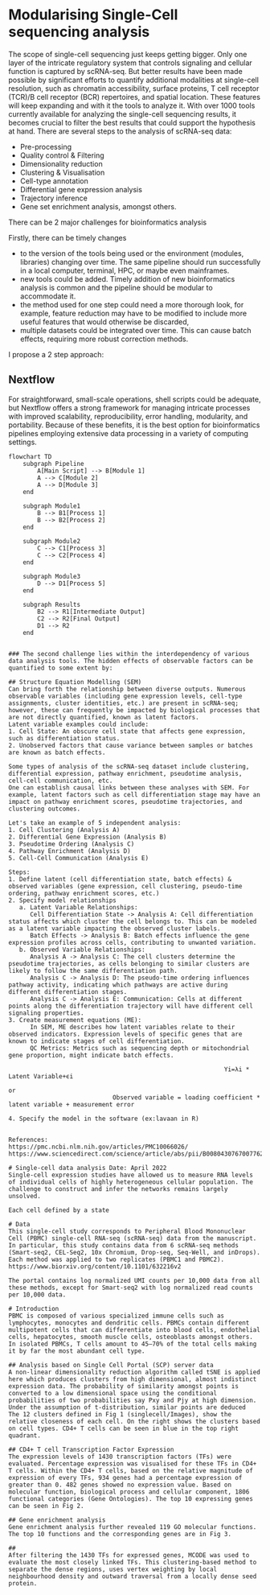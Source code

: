 # Modularising Single-Cell sequencing analysis
The scope of single-cell sequencing just keeps getting bigger. Only one layer of the intricate regulatory system that controls signaling and cellular function is captured by scRNA-seq. But better results have been made possible by significant efforts to quantify additional modalities at single-cell resolution, such as chromatin accessibility, surface proteins, T cell receptor (TCR)/B cell receptor (BCR) repertoires, and spatial location. These features will keep expanding and with it the tools to analyze it. With over 1000 tools currently available for analyzing the single-cell sequencing results, it becomes crucial to filter the best results that could support the hypothesis at hand. There are several steps to the analysis of scRNA-seq data: 
* Pre-processing
* Quality control & Filtering
* Dimensionality reduction
* Clustering & Visualisation
* Cell-type annotation
* Differential gene expression analysis
* Trajectory inference
* Gene set enrichment analysis, amongst others.

There can be 2 major challenges for bioinformatics analysis        

Firstly, there can be timely changes
  * to the version of the tools being used or the environment (modules, libraries) changing over time. The same pipeline should run successfully in a local computer, terminal, HPC, or maybe even mainframes.   
  * new tools could be added. Timely addition of new bioinformatics analysis is common and the pipeline should be modular to accommodate it. 
  * the method used for one step could need a more thorough look, for example, feature reduction may have to be modified to include more useful features that would otherwise be discarded,
  * multiple datasets could be integrated over time. This can cause batch effects, requiring more robust correction methods.  

I propose a 2 step approach:

## Nextflow 
For straightforward, small-scale operations, shell scripts could be adequate, but Nextflow offers a strong framework for managing intricate processes with improved scalability, reproducibility, error handling, modularity, and portability. Because of these benefits, it is the best option for bioinformatics pipelines employing extensive data processing in a variety of computing settings. 

```mermaid
flowchart TD
    subgraph Pipeline
        A[Main Script] --> B[Module 1]
        A --> C[Module 2]
        A --> D[Module 3]
    end

    subgraph Module1
        B --> B1[Process 1]
        B --> B2[Process 2]
    end

    subgraph Module2
        C --> C1[Process 3]
        C --> C2[Process 4]
    end

    subgraph Module3
        D --> D1[Process 5]
    end

    subgraph Results
        B2 --> R1[Intermediate Output]
        C2 --> R2[Final Output]
        D1 --> R2
    end


### The second challenge lies within the interdependency of various data analysis tools. The hidden effects of observable factors can be quantified to some extent by:

## Structure Equation Modelling (SEM)
Can bring forth the relationship between diverse outputs. Numerous observable variables (including gene expression levels, cell-type assignments, cluster identities, etc.) are present in scRNA-seq; however, these can frequently be impacted by biological processes that are not directly quantified, known as latent factors.
Latent variable examples could include:
1. Cell State: An obscure cell state that affects gene expression, such as differentiation status.
2. Unobserved factors that cause variance between samples or batches are known as batch effects.

Some types of analysis of the scRNA-seq dataset include clustering, differential expression, pathway enrichment, pseudotime analysis, cell-cell communication, etc.
One can establish causal links between these analyses with SEM. For example, latent factors such as cell differentiation stage may have an impact on pathway enrichment scores, pseudotime trajectories, and clustering outcomes.

Let's take an example of 5 independent analysis:
1. Cell Clustering (Analysis A)
2. Differential Gene Expression (Analysis B)
3. Pseudotime Ordering (Analysis C)
4. Pathway Enrichment (Analysis D)
5. Cell-Cell Communication (Analysis E)

Steps:
1. Define latent (cell differentiation state, batch effects) & observed variables (gene expression, cell clustering, pseudo-time ordering, pathway enrichment scores, etc.)
2. Specify model relationships
   a. Latent Variable Relationships:
      Cell Differentiation State -> Analysis A: Cell differentiation status affects which cluster the cell belongs to. This can be modeled as a latent variable impacting the observed cluster labels.
      Batch Effects -> Analysis B: Batch effects influence the gene expression profiles across cells, contributing to unwanted variation.
   b. Observed Variable Relationships:
      Analysis A -> Analysis C: The cell clusters determine the pseudotime trajectories, as cells belonging to similar clusters are likely to follow the same differentiation path.
      Analysis C -> Analysis D: The pseudo-time ordering influences pathway activity, indicating which pathways are active during different differentiation stages.
      Analysis C -> Analysis E: Communication: Cells at different points along the differentiation trajectory will have different cell signaling properties.
3. Create measurement equations (ME): 
      In SEM, ME describes how latent variables relate to their observed indicators. Expression levels of specific genes that are known to indicate stages of cell differentiation.
      QC Metrics: Metrics such as sequencing depth or mitochondrial gene proportion, might indicate batch effects.

                                                            Yi=λi * Latent Variable+ϵi
                                                                      or​
                             Observed variable = loading coefficient * latent variable + measurement error

4. Specify the model in the software (ex:lavaan in R)


References:
https://pmc.ncbi.nlm.nih.gov/articles/PMC10066026/
https://www.sciencedirect.com/science/article/abs/pii/B0080430767007762 

# Single-cell data analysis Date: April 2022
Single-cell expression studies have allowed us to measure RNA levels of individual cells of highly heterogeneous cellular population. The challenge to construct and infer the networks remains largely unsolved.

Each cell defined by a state 

# Data
This single-cell study corresponds to Peripheral Blood Mononuclear Cell (PBMC) single-cell RNA-seq (scRNA-seq) data from the manuscript. In particular, this study contains data from 6 scRNA-seq methods (Smart-seq2, CEL-Seq2, 10x Chromium, Drop-seq, Seq-Well, and inDrops). Each method was applied to two replicates (PBMC1 and PBMC2).
https://www.biorxiv.org/content/10.1101/632216v2

The portal contains log normalized UMI counts per 10,000 data from all these methods, except for Smart-seq2 with log normalized read counts per 10,000 data.

# Introduction
PBMC is composed of various specialized immune cells such as lymphocytes, monocytes and dendritic cells. PBMCs contain different multipotent cells that can differentiate into blood cells, endothelial cells, hepatocytes, smooth muscle cells, osteoblasts amongst others. In isolated PBMCs, T cells amount to 45–70% of the total cells making it by far the most abundant cell type. 

## Analysis based on Single Cell Portal (SCP) server data
A non-linear dimensionality reduction algorithm called tSNE is applied here which produces clusters from high dimensional, almost indistinct expression data. The probability of similarity amongst points is converted to a low dimensional space using the conditional probabilities of two probabilities say Pxy and Pjy at high dimension. Under the assumption of t-distribution, similar points are deduced
The 12 clusters defined in Fig 1 (singlecell/Images), show the relative closeness of each cell. On the right shows the clusters based on cell types. CD4+ T cells can be seen in blue in the top right quadrant.    

## CD4+ T cell Transcription Factor Expression
The expression levels of 1430 transcription factors (TFs) were evaluated. Percentage expression was visualised for these TFs in CD4+ T cells. Within the CD4+ T cells, based on the relative magnitude of expression of every TFs, 934 genes had a percentage expression of greater than 0. 482 genes showed no expression value. Based on molecular function, biological process and cellular component, 1806 functional categories (Gene Ontologies). The top 10 expressing genes can be seen in Fig 2. 

## Gene enrichment analysis
Gene enrichment analysis further revealed 119 GO molecular functions. The top 10 functions and the corresponding genes are in Fig 3. 

## 
After filtering the 1430 TFs for expressed genes, MCODE was used to evaluate the most closely linked TFs. This clustering-based method to separate the dense regions, uses vertex weighting by local neighbourhood density and outward traversal from a locally dense seed protein.

